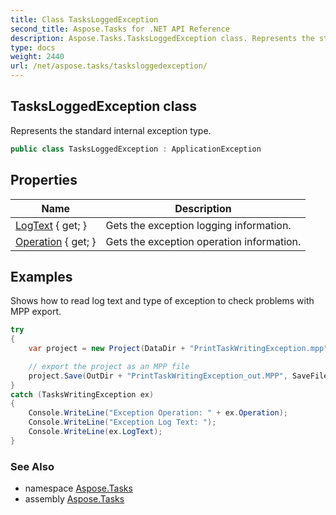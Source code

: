 ```yaml
---
title: Class TasksLoggedException
second_title: Aspose.Tasks for .NET API Reference
description: Aspose.Tasks.TasksLoggedException class. Represents the standard internal exception type
type: docs
weight: 2440
url: /net/aspose.tasks/tasksloggedexception/
---
```

## TasksLoggedException class

Represents the standard internal exception type.

```csharp
public class TasksLoggedException : ApplicationException
```

## Properties

| Name | Description |
| --- | --- |
| [LogText](../../aspose.tasks/tasksloggedexception/logtext/) { get; } | Gets the exception logging information. |
| [Operation](../../aspose.tasks/tasksloggedexception/operation/) { get; } | Gets the exception operation information. |

## Examples

Shows how to read log text and type of exception to check problems with MPP export.

```csharp
try
{
    var project = new Project(DataDir + "PrintTaskWritingException.mpp");

    // export the project as an MPP file
    project.Save(OutDir + "PrintTaskWritingException_out.MPP", SaveFileFormat.Mpp);
}
catch (TasksWritingException ex)
{
    Console.WriteLine("Exception Operation: " + ex.Operation);
    Console.WriteLine("Exception Log Text: ");
    Console.WriteLine(ex.LogText);
}
```

### See Also

* namespace [Aspose.Tasks](../../aspose.tasks/)
* assembly [Aspose.Tasks](../../)


